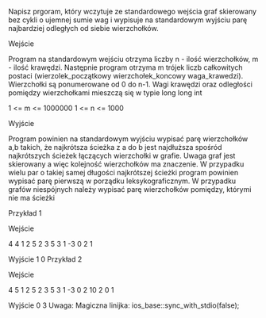 Napisz prgoram, który wczytuje ze standardowego wejścia graf skierowany bez cykli o ujemnej sumie wag i wypisuje na standardowym wyjściu parę najbardziej odległych od siebie wierzchołków.

Wejście

Program na standardowym wejściu otrzyma liczby n - ilość wierzchołków, m - ilość krawędzi. Następnie program otrzyma m trójek liczb całkowitych postaci (wierzolek_początkowy wierzchołek_koncowy waga_krawedzi). Wierzchołki są ponumerowane od 0 do n-1. Wagi krawędzi oraz odległości pomiędzy wierzchołkami mieszczą się w typie long long int

1 <= m <= 1000000
1 <= n <= 1000


Wyjście

Program powinien na standardowym wyjściu wypisać parę wierzchołków a,b takich, że najkrótsza ścieżka z a do b jest najdłuższa spośród najkrótszych ścieżek łączących wierzchołki w grafie. Uwaga graf jest skierowany a więc kolejność wierzchołków ma znaczenie. W przypadku wielu par o takiej samej długości najkrótszej ścieżki program powinien wypisać parę pierwszą w porządku leksykograficznym. W przypadku grafów niespójnych należy wypisać parę wierzchołków pomiędzy, którymi nie ma ścieżki

Przykład 1

Wejście
 
4 4 
1 2 5
2 3 5
3 1 -3
0 2 1

Wyjście
1 0 
Przykład 2

Wejście
 
4 5 
1 2 5
2 3 5
3 1 -3
0 2 10
2 0 1 

Wyjście
0 3 
Uwaga:
Magiczna linijka: ios_base::sync_with_stdio(false);
